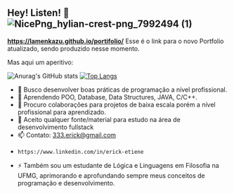  ## Hey! Listen! 👋 ![NicePng_hylian-crest-png_7992494 (1)](https://github.com/lamenkazu/lamenkazu/assets/23318318/0dc1ca95-4367-4b24-ab3d-762c4f519648)

 

 
**https://lamenkazu.github.io/portifolio/** Esse é o link para o novo Portfolio atualizado, sendo produzido nesse momento.

Mas aqui um aperitivo:


![Anurag's GitHub stats](https://github-readme-stats.vercel.app/api?username=lamenkazu&show_icons=true&theme=synthwave) [![Top Langs](https://github-readme-stats.vercel.app/api/top-langs/?username=lamenkazu&layout=compact)](https://github.com/lamenkazu/github-readme-stats) 
- 🔭 Busco desenvolver boas práticas de programação a nível profissional.
- 🌱 Aprendendo POO, Database, Data Structures, JAVA, C/C++.
- 👯 Procuro colaborações para projetos de baixa escala porém a nível profissional para aprendizado.
- 🤔 Aceito qualquer fonte/material para estudo na área de desenvolvimento fullstack
- 📫 Contato: 333.erick@gmail.com
-     https://www.linkedin.com/in/erick-etiene
- ⚡ Também sou um estudante de Lógica e Linguagens em Filosofia na UFMG, aprimorando e aprofundando sempre meus conceitos de programação e desenvolvimento.





